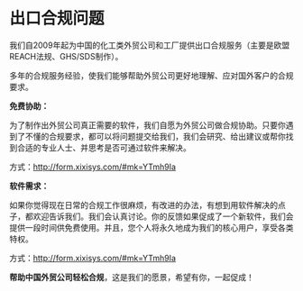 # 出口合规问题

我们自2009年起为中国的化工类外贸公司和工厂提供出口合规服务（主要是欧盟REACH法规、GHS/SDS制作）。

多年的合规服务经验，使我们能够帮助外贸公司更好地理解、应对国外客户的合规要求。

**免费协助：**

为了制作出外贸公司真正需要的软件，我们自愿为外贸公司做合规协助。只要你遇到了不懂的合规要求，都可以将问题提交给我们，我们会研究、给出建议或帮你找到合适的专业人士、并思考是否可通过软件来解决。

方式：http://form.xixisys.com/#mk=YTmh9Ia

**软件需求：**

如果你觉得现在日常的合规工作很麻烦，有改进的办法，有想到用软件解决的点子，都欢迎告诉我们。我们会认真讨论。你的反馈如果促成了一个新软件，我们会提供一段时间供免费使用。并且，您个人将永久地成为我们的核心用户，享受各类特权。

方式：http://form.xixisys.com/#mk=YTmh9Ia

**帮助中国外贸公司轻松合规**，这是我们的愿景，希望有你，一起促成！



